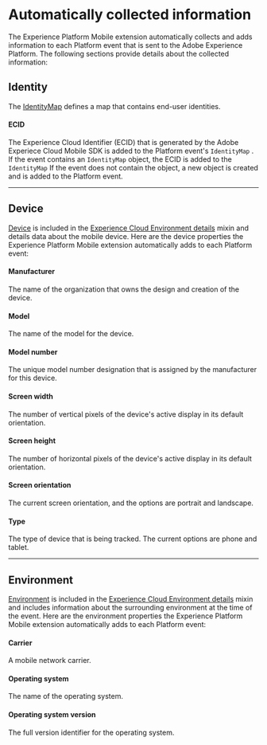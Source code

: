 # Automatically collected information

The Experience Platform Mobile extension automatically collects and adds information to each Platform event that is sent to the Adobe Experience Platform. The following sections provide details about the collected information:

## Identity

The [IdentityMap](https://github.com/adobe/xdm/blob/1c22180490558e3c13352fe3e0540cb7e93c69ca/docs/reference/context/identitymap.schema.md) defines a map that contains end-user identities.

#### ECID

The Experience Cloud Identifier (ECID)  that is generated by the Adobe Experiece Cloud Mobile SDK is added to the Platform event's `IdentityMap` . If the event contains an `IdentityMap` object, the ECID is added to the `IdentityMap` If the event does not contain the object, a new object is created and is added to the Platform event.

------



## Device

[Device](https://github.com/adobe/xdm/blob/1c22180490558e3c13352fe3e0540cb7e93c69ca/docs/reference/context/device.schema.md) is included in the [Experience Cloud Environment details](https://github.com/adobe/xdm/blob/1c22180490558e3c13352fe3e0540cb7e93c69ca/docs/reference/context/experienceevent-environment-details.schema.md) mixin and details data about the mobile device. Here are the device properties the Experience Platform Mobile extension automatically adds to each Platform event:

#### Manufacturer

The name of the organization that owns the design and creation of the device.

#### Model

The name of the model for the device.

#### Model number

The unique model number designation that is assigned by the manufacturer for this device.

#### Screen width

The number of vertical pixels of the device's active display in its default orientation.

#### Screen height

The number of horizontal pixels of the device's active display in its default orientation.

#### Screen orientation

The current screen orientation, and the options are portrait and landscape.

#### Type

The type of device that is being tracked. The current options are phone and tablet.

------



## Environment

[Environment](https://github.com/adobe/xdm/blob/1c22180490558e3c13352fe3e0540cb7e93c69ca/docs/reference/context/environment.schema.md) is included in the  [Experience Cloud Environment details](https://github.com/adobe/xdm/blob/1c22180490558e3c13352fe3e0540cb7e93c69ca/docs/reference/context/experienceevent-environment-details.schema.md) mixin and includes information about the surrounding environment at the time of the event. Here are the environment properties the Experience Platform Mobile extension automatically adds to each Platform event:

#### Carrier

A mobile network carrier.

#### Operating system

The name of the operating system.

#### Operating system version

The full version identifier for the operating system.



